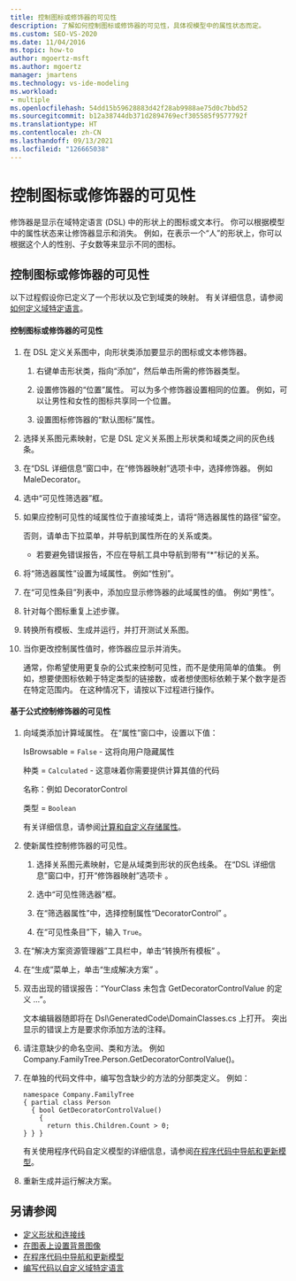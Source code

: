 ```yaml
---
title: 控制图标或修饰器的可见性
description: 了解如何控制图标或修饰器的可见性，具体视模型中的属性状态而定。
ms.custom: SEO-VS-2020
ms.date: 11/04/2016
ms.topic: how-to
author: mgoertz-msft
ms.author: mgoertz
manager: jmartens
ms.technology: vs-ide-modeling
ms.workload:
- multiple
ms.openlocfilehash: 54dd15b59628883d42f28ab9988ae75d0c7bbd52
ms.sourcegitcommit: b12a38744db371d2894769ecf305585f9577792f
ms.translationtype: HT
ms.contentlocale: zh-CN
ms.lasthandoff: 09/13/2021
ms.locfileid: "126665038"
---
```

# <a name="controlling-the-visibility-of-an-icon-or-decorator"></a>控制图标或修饰器的可见性
修饰器是显示在域特定语言 (DSL) 中的形状上的图标或文本行。 你可以根据模型中的属性状态来让修饰器显示和消失。 例如，在表示一个“人”的形状上，你可以根据这个人的性别、子女数等来显示不同的图标。

## <a name="controlling-the-visibility-of-an-icon-or-decorator"></a>控制图标或修饰器的可见性
 以下过程假设你已定义了一个形状以及它到域类的映射。 有关详细信息，请参阅[如何定义域特定语言](../modeling/how-to-define-a-domain-specific-language.md)。

#### <a name="to-control-the-visibility-of-an-icon-or-text-decorator"></a>控制图标或修饰器的可见性

1. 在 DSL 定义关系图中，向形状类添加要显示的图标或文本修饰器。

   1. 右键单击形状类，指向“添加”，然后单击所需的修饰器类型。

   2. 设置修饰器的“位置”属性。 可以为多个修饰器设置相同的位置。 例如，可以让男性和女性的图标共享同一个位置。

   3. 设置图标修饰器的“默认图标”属性。

2. 选择关系图元素映射，它是 DSL 定义关系图上形状类和域类之间的灰色线条。

3. 在“DSL 详细信息”窗口中，在“修饰器映射”选项卡中，选择修饰器。 例如 MaleDecorator。

4. 选中“可见性筛选器”框。

5. 如果应控制可见性的域属性位于直接域类上，请将“筛选器属性的路径”留空。

    否则，请单击下拉菜单，并导航到属性所在的关系或类。

   - 若要避免错误报告，不应在导航工具中导航到带有“*”标记的关系。

6. 将“筛选器属性”设置为域属性。 例如“性别”。

7. 在“可见性条目”列表中，添加应显示修饰器的此域属性的值。 例如“男性”。

8. 针对每个图标重复上述步骤。

9. 转换所有模板、生成并运行，并打开测试关系图。

10. 当你更改控制属性值时，修饰器应显示并消失。

    通常，你希望使用更复杂的公式来控制可见性，而不是使用简单的值集。 例如，想要使图标依赖于特定类型的链接数，或者想使图标依赖于某个数字是否在特定范围内。 在这种情况下，请按以下过程进行操作。

#### <a name="to-control-the-visibility-of-a-decorator-based-on-a-formula"></a>基于公式控制修饰器的可见性

1. 向域类添加计算域属性。 在“属性”窗口中，设置以下值：

     IsBrowsable =  `False`  - 这将向用户隐藏属性 

     种类 =  `Calculated`  - 这意味着你需要提供计算其值的代码 

     名称：例如 DecoratorControl 

     类型 = `Boolean`

     有关详细信息，请参阅[计算和自定义存储属性](../modeling/calculated-and-custom-storage-properties.md)。

2. 使新属性控制修饰器的可见性。

    1. 选择关系图元素映射，它是从域类到形状的灰色线条。 在“DSL 详细信息”窗口中，打开“修饰器映射”选项卡 。

    2. 选中“可见性筛选器”框。

    3. 在“筛选器属性”中，选择控制属性“DecoratorControl” 。

    4. 在“可见性条目”下，输入 `True`。

3. 在“解决方案资源管理器”工具栏中，单击“转换所有模板” 。

4. 在“生成”菜单上，单击“生成解决方案” 。

5. 双击出现的错误报告：“YourClass 未包含 GetDecoratorControlValue 的定义 ...”。

     文本编辑器随即将在 Dsl\GeneratedCode\DomainClasses.cs 上打开。 突出显示的错误上方是要求你添加方法的注释。

6. 请注意缺少的命名空间、类和方法。  例如 Company.FamilyTree.Person.GetDecoratorControlValue()。

7. 在单独的代码文件中，编写包含缺少的方法的分部类定义。 例如：

    ```
    namespace Company.FamilyTree
    { partial class Person
      { bool GetDecoratorControlValue()
        {
          return this.Children.Count > 0;
    } } }
    ```

     有关使用程序代码自定义模型的详细信息，请参阅[在程序代码中导航和更新模型](../modeling/navigating-and-updating-a-model-in-program-code.md)。

8. 重新生成并运行解决方案。

## <a name="see-also"></a>另请参阅

- [定义形状和连接线](../modeling/defining-shapes-and-connectors.md)
- [在图表上设置背景图像](../modeling/setting-a-background-image-on-a-diagram.md)
- [在程序代码中导航和更新模型](../modeling/navigating-and-updating-a-model-in-program-code.md)
- [编写代码以自定义域特定语言](../modeling/writing-code-to-customise-a-domain-specific-language.md)